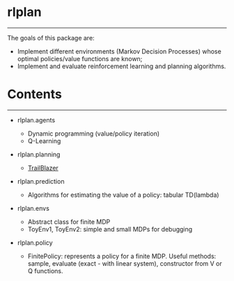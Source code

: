 # rlplan
______________

The goals of this package are: 

* Implement different environments (Markov Decision Processes) whose optimal policies/value functions are known;
* Implement and evaluate reinforcement learning and planning algorithms.


# Contents
______________
 
* rlplan.agents
    * Dynamic programming (value/policy iteration)
    * Q-Learning

* rlplan.planning
    * [TrailBlazer](http://researchers.lille.inria.fr/~valko/hp/publications/grill2016blazing.pdf) 

* rlplan.prediction
    * Algorithms for estimating the value of a policy: tabular TD(lambda)

* rlplan.envs
    * Abstract class for finite MDP
    * ToyEnv1, ToyEnv2: simple and small MDPs for debugging 
   
* rlplan.policy
    * FinitePolicy: represents a policy for a finite MDP. Useful methods: sample, evaluate (exact - with linear system),
        constructor from V or Q functions.
 